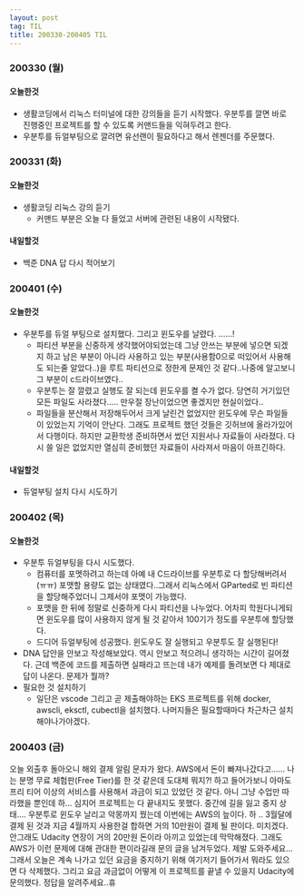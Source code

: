 ```yaml
---
layout: post
tag: TIL
title: 200330-200405 TIL
---
```

### 200330 (월)
#### 오늘한것
- 생활코딩에서 리눅스 터미널에 대한 강의들을 듣기 시작했다. 우분투를 깔면 바로 진행중인 프로젝트를 할 수 있도록 커맨드들을 익혀두려고 한다. 
- 우분투를 듀얼부팅으로 깔려면 유선랜이 필요하다고 해서 렌젠더를 주문했다.

### 200331 (화)
#### 오늘한것
- 생활코딩 리눅스 강의 듣기
  - 커맨드 부분은 오늘 다 들었고 서버에 관련된 내용이 시작됐다. 
  
#### 내일할것
- 백준 DNA 답 다시 적어보기

### 200401 (수)
#### 오늘한것
- 우분투를 듀얼 부팅으로 설치했다. 그리고 윈도우를 날렸다. ......!
  - 파티션 부분을 신중하게 생각했어야되었는데 그냥 안쓰는 부분에 넣으면 되겠지 하고 남은 부분이 아니라 사용하고 있는 부분(사용함0으로 떠있어서 사용해도 되는줄 알았다..)을 루트 파티션으로 정한게 문제인 것 같다..나중에 알고보니 그 부분이 c드라이브였다..
  - 우분투는 잘 깔렸고 실행도 잘 되는데 윈도우를 켤 수가 없다. 당연히 거기있던 모든 파일도 사라졌다..... 만우절 장난이었으면 좋겠지만 현실이었다..
  - 파일들을 분산해서 저장해두어서 크게 날린건 없었지만 윈도우에 무슨 파일들이 있었는지 기억이 안난다. 그래도 프로젝트 했던 것들은 깃허브에 올라가있어서 다행이다. 하지만 교환학생 준비하면서 썼던 지원서나 자료들이 사라졌다. 다시 쓸 일은 없었지만 열심히 준비했던 자료들이 사라져서 마음이 아프긴하다.
#### 내일할것
- 듀얼부팅 설치 다시 시도하기

### 200402 (목)
#### 오늘한것
- 우분투 듀얼부팅을 다시 시도했다. 
  - 컴퓨터를 포멧하려고 하는데 아예 내 C드라이브를 우분투로 다 할당해버려서(ㅠㅠ) 포맷할 용량도 없는 상태였다..그래서 리눅스에서 GParted로 빈 파티션을 할당해주었더니 그제서야 포맷이 가능했다.
  - 포맷을 한 뒤에 정말로 신중하게 다시 파티션을 나누었다. 어차피 학원다니게되면 윈도우를 많이 사용하지 않게 될 것 같아서 100기가 정도를 우분투에 할당했다.
  - 드디어 듀얼부팅에 성공했다. 윈도우도 잘 실행되고 우분투도 잘 실행된다!
- DNA 답안을 안보고 작성해보았다. 역시 안보고 적으려니 생각하는 시간이 길어졌다. 근데 백준에 코드를 제출하면 실패라고 뜨는데 내가 예제를 돌려보면 다 제대로 답이 나온다. 문제가 뭘까?
- 필요한 것 설치하기
  - 일단은 vscode 그리고 곧 제출해야하는 EKS 프로젝트를 위해 docker, awscli, eksctl, cubectl을 설치했다. 나머지들은 필요할때마다 차근차근 설치해야나가야겠다.
  
### 200403 (금)
오늘 외출후 돌아오니 해외 결제 알림 문자가 왔다. AWS에서 돈이 빠져나갔다고...... 나는 분명 무료 체험판(Free Tier)를 한 것 같은데 도대체 뭐지?! 하고 들어가보니 아마도 프리 티어 이상의 서비스를 사용해서 과금이 되고 있었던 것 같다. 아니 그냥 수업만 따라했을 뿐인데 하... 심지어 프로젝트는 다 끝내지도 못했다. 중간에 길을 잃고 중지 상태.... 우분투로 윈도우 날리고 악몽까지 꿨는데 이번에는 AWS의 늪이다. 하 .. 3월달에 결제 된 것과 지금 4월까지 사용한걸 합하면 거의 10만원이 결제 될 판이다. 미치겠다. 안그래도 Udacity 연장이 거의 20만원 돈이라 아끼고 있었는데 막막해졌다. 그래도 AWS가 이런 문제에 대해 관대한 편이라길래 문의 글을 남겨두었다. 제발 도와주세요...
그래서 오늘은 계속 나가고 있던 요금을 중지하기 위해 여기저기 들어가서 뭐라도 있으면 다 삭제했다. 그리고 요금 과금없이 어떻게 이 프로젝트를 끝낼 수 있을지 Udacity에 문의했다. 정답을 알려주세요..휴
